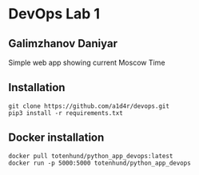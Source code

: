 # DevOps Lab 1
## Galimzhanov Daniyar

Simple web app showing current Moscow Time

## Installation

```git clone https://github.com/a1d4r/devops.git``` \
```pip3 install -r requirements.txt``` 

## Docker installation

```docker pull totenhund/python_app_devops:latest  ```\
```docker run -p 5000:5000 totenhund/python_app_devops ```
